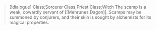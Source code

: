 >[!dialogue] Class;Sorcerer Class;Priest Class;Witch
>The scamp is a weak, cowardly servant of [[Mehrunes Dagon]]. Scamps may be summoned by conjurers, and their skin is sought by alchemists for its magical properties.